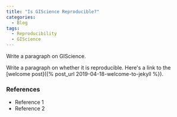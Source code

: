 ```yaml
---
title: "Is GIScience Reproducible?"
categories:
  - Blog
tags:
  - Reproducibility
  - GIScience
---
```


Write a paragraph on GIScience.

Write a paragraph on whether it is reproducible.
Here's a link to the [welcome post]({% post_url 2019-04-18-welcome-to-jekyll %}).



### References

- Reference 1
- Reference 2